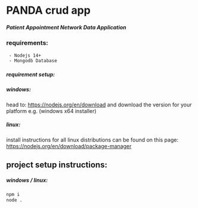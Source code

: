 # PANDA crud app


##### Patient Appointment Network Data Application

### requirements:
```bash
 - Nodejs 14+
 - Mongodb Database
```


##### requirement setup:
##### windows:
head to: https://nodejs.org/en/download
and download the version for your platform e.g. (windows x64 installer)

##### linux:
install instructions for all linux distributions can be found on this page: 
https://nodejs.org/en/download/package-manager


###


## project setup instructions:

##### windows / linux: 
```bash
npm i
node .
```
